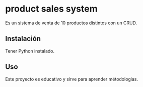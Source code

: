 # product sales system

Es un sistema de venta de 10 productos distintos con un CRUD.

## Instalación

Tener Python instalado.

## Uso

Este proyecto es educativo y sirve para aprender métodologias.

